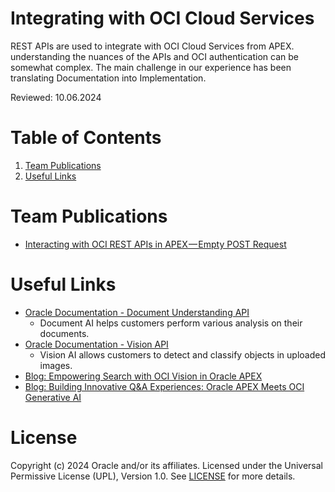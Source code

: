 # Integrating with OCI Cloud Services

REST APIs are used to integrate with OCI Cloud Services from APEX. understanding the nuances of the APIs and OCI authentication can be somewhat complex. The main challenge in our experience has been translating Documentation into Implementation.

Reviewed: 10.06.2024

# Table of Contents
 
1. [Team Publications](#team-publications)
2. [Useful Links](#useful-links)
 
# Team Publications

-  [Interacting with OCI REST APIs in APEX — Empty POST Request](https://medium.com/@devpiotrekk/interacting-with-oci-rest-apis-in-apex-empty-post-request-ce270d15cbb6 "Tip: Submitting Empty Body")
 
# Useful Links

- [Oracle Documentation - Document Understanding API](https://docs.oracle.com/en-us/iaas/api/#/en/document-understanding/20221109/)
    - Document AI helps customers perform various analysis on their documents.
- [Oracle Documentation - Vision API](https://docs.oracle.com/en-us/iaas/api/#/en/vision/20220125/)
    - Vision AI allows customers to detect and classify objects in uploaded images.
- [Blog: Empowering Search with OCI Vision in Oracle APEX](https://blogs.oracle.com/apex/post/empowering-search-with-oci-vision-in-oracle-apex)
- [Blog: Building Innovative Q&A Experiences: Oracle APEX Meets OCI Generative AI](https://blogs.oracle.com/apex/post/building-innovative-qa-experiences-oracle-apex-meets-oci-generative-ai)

# License

Copyright (c) 2024 Oracle and/or its affiliates.
Licensed under the Universal Permissive License (UPL), Version 1.0.
See [LICENSE](https://github.com/oracle-devrel/technology-engineering/blob/main/LICENSE) for more details.

